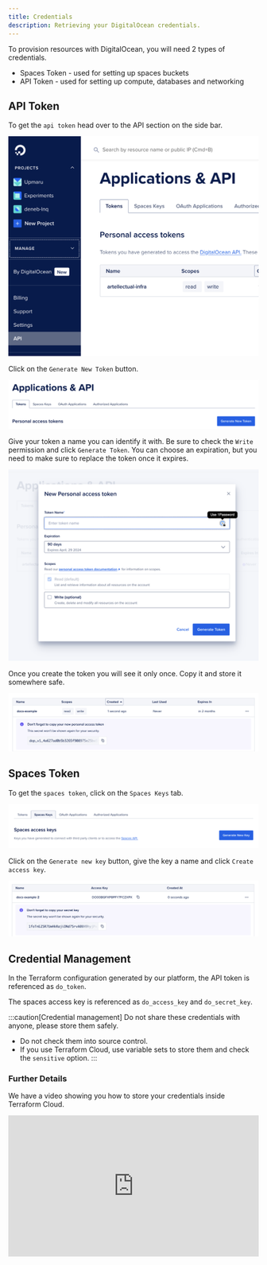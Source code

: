 ```yaml
---
title: Credentials
description: Retrieving your DigitalOcean credentials.
---
```


To provision resources with DigitalOcean, you will need 2 types of credentials.

+ Spaces Token - used for setting up spaces buckets
+ API Token - used for setting up compute, databases and networking

## API Token

To get the `api token` head over to the API section on the side bar.

![api section](../../../../assets/infrastructure/digitalocean/api-token.png)

Click on the `Generate New Token` button.

![api section](../../../../assets/infrastructure/digitalocean/generate-new-token.png)

Give your token a name you can identify it with. Be sure to check the `Write` permission and click `Generate Token`. You can choose an expiration, but you need to make sure to replace the token once it expires.

![api section](../../../../assets/infrastructure/digitalocean/generate-new-token-form.png)

Once you create the token you will see it only once. Copy it and store it somewhere safe.

![generated api token](../../../../assets/infrastructure/digitalocean/generated-api-token.png)

## Spaces Token

To get the `spaces token`, click on the `Spaces Keys` tab.

![spaces keys](../../../../assets/infrastructure/digitalocean/spaces-keys-tab.png)

Click on the `Generate new key` button, give the key a name and click `Create access key`.

![generated spaces token](../../../../assets/infrastructure/digitalocean/generated-spaces-token.png)

## Credential Management

In the Terraform configuration generated by our platform, the API token is referenced as `do_token`. 

The spaces access key is referenced as `do_access_key` and `do_secret_key`.

:::caution[Credential management]
Do not share these credentials with anyone, please store them safely.

+ Do not check them into source control.
+ If you use Terraform Cloud, use variable sets to store them and check the `sensitive` option.
:::

### Further Details

We have a video showing you how to store your credentials inside Terraform Cloud.

<div style="position: relative; padding-bottom: 56.25%; height: 0;"><iframe src="https://www.loom.com/embed/079bdd740b65437f88b3331edbfb4b6f?sid=78c0e5b5-2e86-421a-916e-75ed8defa4ba" frameborder="0" webkitallowfullscreen mozallowfullscreen allowfullscreen style="position: absolute; top: 0; left: 0; width: 100%; height: 100%;"></iframe></div>

